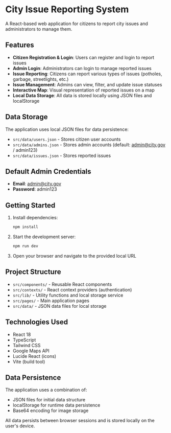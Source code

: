 # City Issue Reporting System

A React-based web application for citizens to report city issues and administrators to manage them.

## Features

- **Citizen Registration & Login**: Users can register and login to report issues
- **Admin Login**: Administrators can login to manage reported issues
- **Issue Reporting**: Citizens can report various types of issues (potholes, garbage, streetlights, etc.)
- **Issue Management**: Admins can view, filter, and update issue statuses
- **Interactive Map**: Visual representation of reported issues on a map
- **Local Data Storage**: All data is stored locally using JSON files and localStorage

## Data Storage

The application uses local JSON files for data persistence:

- `src/data/users.json` - Stores citizen user accounts
- `src/data/admins.json` - Stores admin accounts (default: admin@city.gov / admin123)
- `src/data/issues.json` - Stores reported issues

## Default Admin Credentials

- **Email**: admin@city.gov
- **Password**: admin123

## Getting Started

1. Install dependencies:
   ```bash
   npm install
   ```

2. Start the development server:
   ```bash
   npm run dev
   ```

3. Open your browser and navigate to the provided local URL

## Project Structure

- `src/components/` - Reusable React components
- `src/contexts/` - React context providers (authentication)
- `src/lib/` - Utility functions and local storage service
- `src/pages/` - Main application pages
- `src/data/` - JSON data files for local storage

## Technologies Used

- React 18
- TypeScript
- Tailwind CSS
- Google Maps API
- Lucide React (icons)
- Vite (build tool)

## Data Persistence

The application uses a combination of:
- JSON files for initial data structure
- localStorage for runtime data persistence
- Base64 encoding for image storage

All data persists between browser sessions and is stored locally on the user's device.
